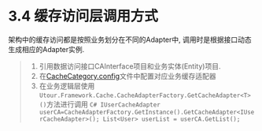 # 3.4 缓存访问层调用方式
架构中的缓存访问都是按照业务划分在不同的Adapter中, 调用时是根据接口动态生成相应的Adapter实例.
>1. 引用数据访问接口CAInterface项目和业务实体(Entity)项目.
>2. 在[CacheCategory.config](../configintro/dbcategoryconfig.md)文件中配置对应业务缓存适配器
>3. 在业务逻辑层使用```Utour.Framework.Cache.CacheAdapterFactory.GetCacheAdapter<T>()```方法进行调用
    ```C#
      IUserCacheAdapter userCA=CacheAdapterFactory.GetInstance().GetCacheAdapter<IUserCacheAdapter>();
      List<User> userList = userCA.GetList();
    ```

